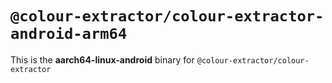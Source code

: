 # `@colour-extractor/colour-extractor-android-arm64`

This is the **aarch64-linux-android** binary for `@colour-extractor/colour-extractor`
